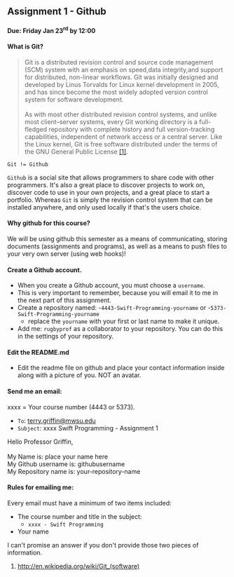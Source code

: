 ## Assignment 1 - Github
#### Due: Friday Jan 23<sup>rd</sup> by 12:00

#### What is Git?

>Git is a distributed revision control and source code management (SCM) system with an emphasis on speed,data integrity,and support for distributed, non-linear workflows. Git was initially designed and developed by Linus Torvalds for Linux kernel development in 2005, and has since become the most widely adopted version control system for software development.<br><br>
As with most other distributed revision control systems, and unlike most client–server systems, every Git working directory is a full-fledged repository with complete history and full version-tracking capabilities, independent of network access or a central server. Like the Linux kernel, Git is free software distributed under the terms of the GNU General Public License  [[1]](http://en.wikipedia.org/wiki/Git_(software)).

`Git != Github`

`Github` is a social site that allows programmers to share code with other programmers. It's also a great place to discover projects to work on, discover code to use in your own projects, and a great place to start a portfolio. Whereas `Git` is simply the revision control system that can be installed anywhere, and only used locally if that's the users choice. 

#### Why github for this course?

We will be using github this semester as a means of communicating, storing documents (assignments and programs), as well as 
a means to push files to your very own server (using web hooks)! 

#### Create a Github account. 
- When you create a Github account, you must choose a `username`. 
- This is very important to remember, because you will email it to me in the next part of this assignment.
- Create a repository named:
    -`4443-Swift-Programming-yourname` or
    -`5373-Swift-Programming-yourname` 
    - replace the `yourname` with your first or last name to make it unique.
- Add me: `rugbyprof` as a collaborator to your repository. You can do this in the settings of your repository.

#### Edit the README.md 

- Edit the readme file on github and place your contact information inside along with a picture of you. NOT an avatar.


#### Send me an email:

xxxx = Your course number (4443 or 5373).

- `To`: terry.griffin@mwsu.edu
- `Subject`: xxxx Swift Programming - Assignment 1 

>
Hello Professor Griffin,<br><br>
My Name is: place your name here<br>
My Github username is: githubusername<br>
My Repository name is: your-repository-name

#### Rules for emailing me:

Every email must have a minimum of two items included:

- The course number and title in the subject:
    - `xxxx - Swift Programming`
- Your name

I can't promise an answer if you don't provide those two pieces of information.

1. http://en.wikipedia.org/wiki/Git_(software)
